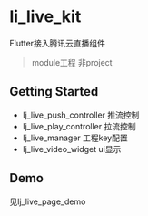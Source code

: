 # li_live_kit

Flutter接入腾讯云直播组件 

> module工程 非project

## Getting Started

- lj_live_push_controller 推流控制
- lj_live_play_controller 拉流控制
- lj_live_manager 工程key配置
- lj_live_video_widget ui显示 

## Demo

见lj_live_page_demo

